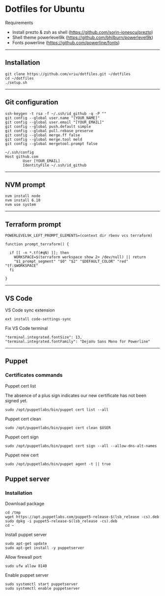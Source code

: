 # Dotfiles for Ubuntu

Requirements

- Install prezto & zsh as shell (https://github.com/sorin-ionescu/prezto)
- Shell theme powerlevel9k (https://github.com/bhilburn/powerlevel9k)
- Fonts powerline (https://github.com/powerline/fonts)

***

## Installation

```
git clone https://github.com/xriu/dotfiles.git ~/dotfiles
cd ~/dotfiles
./setup.sh
```

***

## Git configuration

```
ssh-keygen -t rsa -f ~/.ssh/id_github -q -P ""
git config --global user.name "[YOUR_NAME]"
git config --global user.email "[YOUR_EMAIL]"
git config --global push.default simple
git config --global pull.rebase preserve
git config --global merge.ff false
git config --global merge.tool meld
git config --global mergetool.prompt false
```

```
~/.ssh/config
Host github.com
        User [YOUR_EMAIL]
        IdentityFile ~/.ssh/id_github
```

***

## NVM prompt

```
nvm install node
nvm install 6.10
nvm use system
```

***

## Terraform prompt

```
POWERLEVEL9K_LEFT_PROMPT_ELEMENTS=(context dir rbenv vcs terraform)

function prompt_terraform() {

  if [[ -n *.tf(#qN) ]]; then
    WORKSPACE=$(terraform workspace show 2> /dev/null) || return
    "$1_prompt_segment" "$0" "$2" "$DEFAULT_COLOR" "red" "tf:$WORKSPACE"
  fi

}
```

***

## VS Code

VS Code sync extension
```
ext install code-settings-sync
```

Fix VS Code terminal
```
"terminal.integrated.fontSize": 13,
"terminal.integrated.fontFamily": "DejaVu Sans Mono for Powerline"
```

***

## Puppet 

### Certificates commands

Puppet cert list

The absence of a plus sign indicates our new certificate has not been signed yet.
```
sudo /opt/puppetlabs/bin/puppet cert list --all
```

Puppet cert clean
```
sudo /opt/puppetlabs/bin/puppet cert clean $USER
```

Puppet cert sign
```
sudo /opt/puppetlabs/bin/puppet cert sign --all --allow-dns-alt-names
```

Puppet new cert
```
sudo /opt/puppetlabs/bin/puppet agent -t || true
```

## Puppet server

### Installation

Download package
```
cd /tmp
wget https://apt.puppetlabs.com/puppet5-release-$(lsb_release -cs).deb
sudo dpkg -i puppet5-release-$(lsb_release -cs).deb
cd ~
```

Install puppet server
```
sudo apt-get update
sudo apt-get install -y puppetserver
```

Allow firewall port
```
sudo ufw allow 8140
```

Enable puppet server
```
sudo systemctl start puppetserver
sudo systemctl enable puppetserver
```

